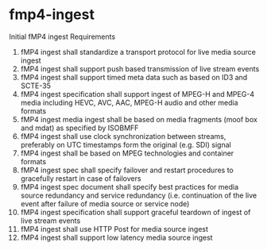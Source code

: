 # fmp4-ingest

Initial fMP4 ingest Requirements 
1.	fMP4 ingest shall standardize a transport protocol for live media source ingest
2.	fMP4 ingest shall support push based transmission of live stream events
3.	fMP4 ingest shall support timed meta data such as based on ID3 and SCTE-35
4.	fMP4 ingest specification shall support ingest of MPEG-H and MPEG-4 media including HEVC, AVC, AAC, MPEG-H audio and other media formats
5.	fMP4 ingest media ingest shall be based on media fragments (moof box and mdat) as specified by ISOBMFF
6.	fMP4 ingest shall use clock synchronization between streams, preferably on UTC timestamps form the original (e.g. SDI) signal
7.	fMP4 ingest shall be based on MPEG technologies and container formats 
8.	fMP4 ingest spec shall specify failover and restart procedures to gracefully restart in case of failovers
9.	fMP4 ingest spec document shall specify best practices for media source redundancy and service redundancy (i.e. continuation of the live event after failure of media source or service node)
10.	fMP4 ingest specification shall support graceful teardown of ingest of live stream events
11.	fMP4 ingest shall use HTTP Post for media source ingest
12.	fMP4 ingest shall support low latency media source ingest
